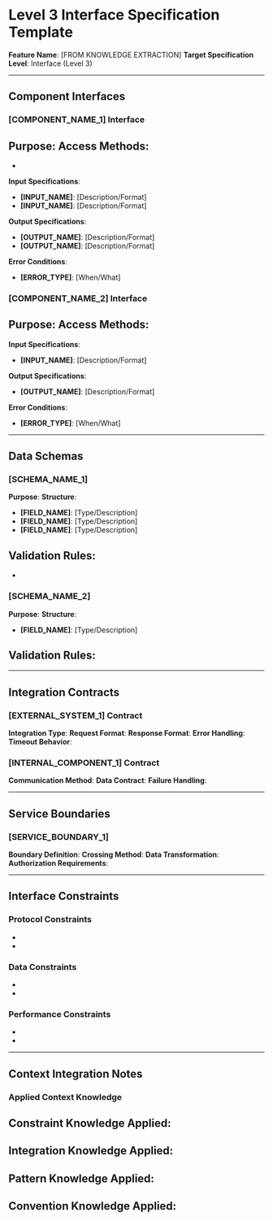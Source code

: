 # Level 3 Interface Specification Template

**Feature Name**: [FROM KNOWLEDGE EXTRACTION]
**Target Specification Level**: Interface (Level 3)

---

## Component Interfaces

### [COMPONENT_NAME_1] Interface
**Purpose**: 
**Access Methods**: 
- 
- 

**Input Specifications**:
- **[INPUT_NAME]**: [Description/Format]
- **[INPUT_NAME]**: [Description/Format]

**Output Specifications**: 
- **[OUTPUT_NAME]**: [Description/Format]
- **[OUTPUT_NAME]**: [Description/Format]

**Error Conditions**:
- **[ERROR_TYPE]**: [When/What]

### [COMPONENT_NAME_2] Interface
**Purpose**: 
**Access Methods**: 
- 

**Input Specifications**:
- **[INPUT_NAME]**: [Description/Format]

**Output Specifications**:
- **[OUTPUT_NAME]**: [Description/Format]

**Error Conditions**:
- **[ERROR_TYPE]**: [When/What]

---

## Data Schemas

### [SCHEMA_NAME_1]
**Purpose**: 
**Structure**:
- **[FIELD_NAME]**: [Type/Description]
- **[FIELD_NAME]**: [Type/Description]
- **[FIELD_NAME]**: [Type/Description]

**Validation Rules**:
- 
- 

### [SCHEMA_NAME_2]  
**Purpose**:
**Structure**:
- **[FIELD_NAME]**: [Type/Description]

**Validation Rules**:
- 

---

## Integration Contracts

### [EXTERNAL_SYSTEM_1] Contract
**Integration Type**: 
**Request Format**: 
**Response Format**: 
**Error Handling**: 
**Timeout Behavior**: 

### [INTERNAL_COMPONENT_1] Contract
**Communication Method**: 
**Data Contract**: 
**Failure Handling**: 

---

## Service Boundaries

### [SERVICE_BOUNDARY_1]
**Boundary Definition**: 
**Crossing Method**: 
**Data Transformation**: 
**Authorization Requirements**: 

---

## Interface Constraints

### Protocol Constraints
- 
- 

### Data Constraints  
- 
- 

### Performance Constraints
- 
- 

---

## Context Integration Notes

### Applied Context Knowledge
**Constraint Knowledge Applied**: 
- 

**Integration Knowledge Applied**: 
- 

**Pattern Knowledge Applied**: 
- 

**Convention Knowledge Applied**: 
- 
